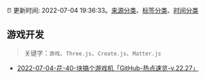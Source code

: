 :alarm_clock: 更新时间: 2022-07-04 19:36:33。[来源分类](../README.md)、[标签分类](../TAGS.md)、[时间分类](../TIMELINE.md)

## 游戏开发


> 关键字：`游戏`、`Three.js`、`Create.js`、`Matter.js`



- [2022-07-04-花-40-块搞个游戏机「GitHub-热点速览-v.22.27」](https://toutiao.io/k/muni5ep) 